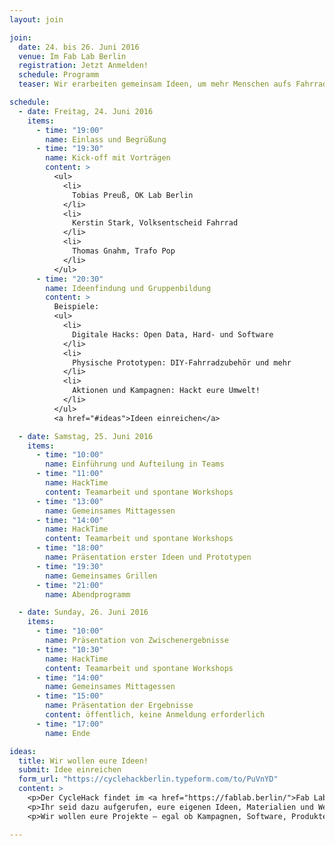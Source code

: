 ```yaml
---
layout: join

join:
  date: 24. bis 26. Juni 2016
  venue: Im Fab Lab Berlin
  registration: Jetzt Anmelden!
  schedule: Programm
  teaser: Wir erarbeiten gemeinsam Ideen, um mehr Menschen aufs Fahrrad zu bringen – in Berlin und anderswo. Macht mit!

schedule:
  - date: Freitag, 24. Juni 2016
    items:
      - time: "19:00"
        name: Einlass und Begrüßung
      - time: "19:30"
        name: Kick-off mit Vorträgen
        content: >
          <ul>
            <li>
              Tobias Preuß, OK Lab Berlin
            </li>
            <li>
              Kerstin Stark, Volksentscheid Fahrrad
            </li>
            <li>
              Thomas Gnahm, Trafo Pop
            </li>
          </ul>
      - time: "20:30"
        name: Ideenfindung und Gruppenbildung
        content: >
          Beispiele:
          <ul>
            <li>
              Digitale Hacks: Open Data, Hard- und Software
            </li>
            <li>
              Physische Prototypen: DIY-Fahrradzubehör und mehr
            </li>
            <li>
              Aktionen und Kampagnen: Hackt eure Umwelt!
            </li>
          </ul>
          <a href="#ideas">Ideen einreichen</a>

  - date: Samstag, 25. Juni 2016
    items:
      - time: "10:00"
        name: Einführung und Aufteilung in Teams
      - time: "11:00"
        name: HackTime
        content: Teamarbeit und spontane Workshops
      - time: "13:00"
        name: Gemeinsames Mittagessen
      - time: "14:00"
        name: HackTime
        content: Teamarbeit und spontane Workshops
      - time: "18:00"
        name: Präsentation erster Ideen und Prototypen
      - time: "19:30"
        name: Gemeinsames Grillen
      - time: "21:00"
        name: Abendprogramm

  - date: Sunday, 26. Juni 2016
    items:
      - time: "10:00"
        name: Präsentation von Zwischenergebnisse
      - time: "10:30"
        name: HackTime
        content: Teamarbeit und spontane Workshops
      - time: "14:00"
        name: Gemeinsames Mittagessen
      - time: "15:00"
        name: Präsentation der Ergebnisse
        content: öffentlich, keine Anmeldung erforderlich
      - time: "17:00"
        name: Ende

ideas:
  title: Wir wollen eure Ideen!
  submit: Idee einreichen
  form_url: "https://cyclehackberlin.typeform.com/to/PuVnYD"
  content: >
    <p>Der CycleHack findet im <a href="https://fablab.berlin/">Fab Lab Berlin</a> statt, einer offenen Entwicklungswerkstatt. Hier stehen euch Werkzeug und Geräte wie 3D-Drucker und Laser-Cutter zur Verfügung. Außerdem stellen wir Daten zur Fahrradinfrastruktur und Fahrradnutzung in Berlin bereit.</p>
    <p>Ihr seid dazu aufgerufen, eure eigenen Ideen, Materialien und Werkzeuge beizusteuern. Bei der Umsetzung eurer Ideen erhaltet ihr Hilfe von sachkundigen Coaches.</p>
    <p>Wir wollen eure Projekte – egal ob Kampagnen, Software, Produkte oder Ideen zur Fahrradinfastruktur. Wie würdest du Radfahren in Berlin besser machen?</p>

---
```

